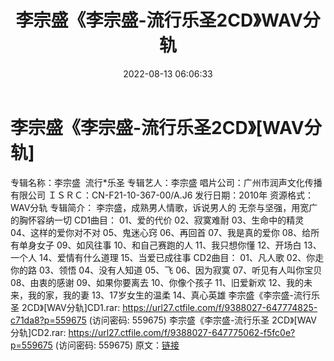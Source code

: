﻿---
title: 李宗盛《李宗盛-流行乐圣2CD》WAV分轨
date: 2022-08-13 06:06:33
categories: WAV车载音乐、镜像
tags: 华语中文
---
# 李宗盛《李宗盛-流行乐圣2CD》[WAV分轨]

专辑名称：李宗盛  流行*乐圣
专辑艺人：李宗盛
唱片公司：广州市润声文化传播有限公司
ＩＳＲＣ：CN-F21-10-367-00/A.J6
发行日期：2010年
资源格式：WAV分轨
专辑简介：
李宗盛，成熟男人情歌，诉说男人的
无奈与坚强，用宽广的胸怀容纳一切
CD1曲目：
01、爱的代价
02、寂寞难耐
03、生命中的精灵
04、这样的爱你对不对
05、鬼迷心窍
06、再回首
07、我是真的爱你
08、给所有单身女子
09、如风往事
10、和自己赛跑的人
11、我只想你懂
12、开场白
13、一个人
14、爱情有什么道理
15、当爱已成往事
CD2曲目：
01、凡人歌
02、你走你的路
03、领悟
04、没有人知道
05、飞
06、因为寂寞
07、听见有人叫你宝贝
08、由衷的感谢
09、如果你要离去
10、你像个孩子
11、旧爱新欢
12、我的未来，我的家，我的妻
13、17岁女生的温柔
14、真心英雄
李宗盛《李宗盛-流行乐圣 2CD》[WAV分轨]CD1.rar: https://url27.ctfile.com/f/9388027-647774825-c71da8?p=559675
(访问密码: 559675)
李宗盛《李宗盛-流行乐圣 2CD》[WAV分轨]CD2.rar: https://url27.ctfile.com/f/9388027-647775062-f5fc0e?p=559675
(访问密码: 559675)
原文：[链接](https://blog.sina.com.cn/s/blog_1647c7e7601030yu4.html)